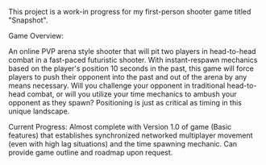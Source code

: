 This project is a work-in progress for my first-person shooter game titled "Snapshot".  

Game Overview:

An online PVP arena style shooter that will pit two players in head-to-head combat in a fast-paced futuristic shooter. With instant-respawn mechanics based on the player's position 10 seconds in the past, 
this game will force players to push their opponent into the past and out of the arena by any means necessary. Will you challenge your opponent in traditional head-to-head combat, or will you utilize your 
time mechanics to ambush your opponent as they spawn? Positioning is just as critical as timing in this unique landscape. 


Current Progress:
Almost complete with Version 1.0 of game (Basic features) that establishes synchronized networked multiplayer movement (even with high lag situations) and the time spawning mechanic.  Can provide game outline and 
roadmap upon request. 

